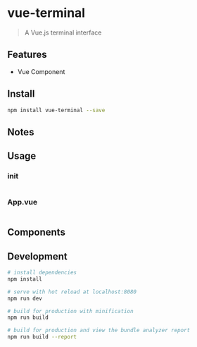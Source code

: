 # vue-terminal

> A Vue.js terminal interface
## Features

* Vue Component

## Install

``` bash
npm install vue-terminal --save
```

## Notes


## Usage

### init

``` js

```

### App.vue

``` vue

```

## Components

## Development

``` bash
# install dependencies
npm install

# serve with hot reload at localhost:8080
npm run dev

# build for production with minification
npm run build

# build for production and view the bundle analyzer report
npm run build --report
```

